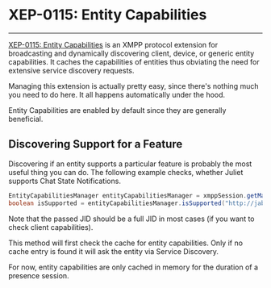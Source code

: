# XEP-0115: Entity Capabilities
---

[XEP-0115: Entity Capabilities][Entity Capabilities] is an XMPP protocol extension for broadcasting and dynamically discovering client, device, or generic entity capabilities.
It caches the capabilities of entities thus obviating the need for extensive service discovery requests.

Managing this extension is actually pretty easy, since there\'s nothing much you need to do here. It all happens automatically under the hood.

Entity Capabilities are enabled by default since they are generally beneficial.

## Discovering Support for a Feature

Discovering if an entity supports a particular feature is probably the most useful thing you can do.
The following example checks, whether Juliet supports Chat State Notifications.

```java
EntityCapabilitiesManager entityCapabilitiesManager = xmppSession.getManager(EntityCapabilitiesManager.class);
boolean isSupported = entityCapabilitiesManager.isSupported("http://jabber.org/protocol/chatstates", Jid.valueOf("juliet@example.net/balcony"));
```

Note that the passed JID should be a full JID in most cases (if you want to check client capabilities).

This method will first check the cache for entity capabilities. Only if no cache entry is found it will ask the entity via Service Discovery.

For now, entity capabilities are only cached in memory for the duration of a presence session.

[Entity Capabilities]: http://xmpp.org/extensions/xep-0115.html "XEP-0115: Entity Capabilities"
